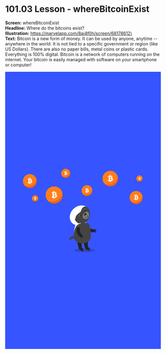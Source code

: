 # 101.03 Lesson - whereBitcoinExist

**Screen:** whereBitcoinExist\
**Headline:** Where do the bitcoins exist?\
**Illustration:** https://marvelapp.com/8ai4f0h/screen/68178612\
\
**Text:** Bitcoin is a new form of money. It can be used by anyone, anytime -- anywhere in the world. It is not tied to a specific government or region (like US Dollars). There are also no paper bills, metal coins or plastic cards. Everything is 100% digital. Bitcoin is a network of computers running on the internet. Your bitcoin is easily managed with software on your smartphone or computer!

![](<../.gitbook/assets/image (6).png>)

